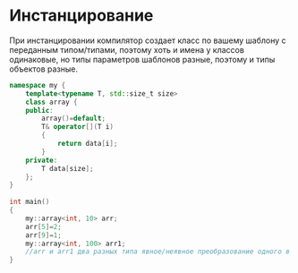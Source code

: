# Инстанцирование
При инстанцировании компилятор создает класс по вашему шаблону с переданным типом/типами, поэтому хоть и имена у классов одинаковые, но типы параметров шаблонов разные, поэтому и типы объектов разные.
```cpp
namespace my {  
    template<typename T, std::size_t size>  
    class array {  
    public:  
        array()=default;  
        T& operator[](T i)  
        {  
            return data[i];  
        }  
    private:  
        T data[size];  
    };  
}  
  
int main()  
{  
    my::array<int, 10> arr;  
    arr[5]=2;  
    arr[9]=1;
    my::array<int, 100> arr1;
    //arr и arr1 два разных типа явное/неявное преобразование одного в другое не определеено
}
```